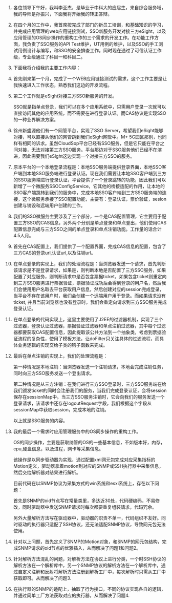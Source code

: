 1. 各位领导下午好，我叫李亚杰，是毕业于中科大的应届生，来自综合服务域，我的导师是孙振兴，下面我将开始我的转正答辩。

2. 在四个月的工作中，我首席按完成了部门的新员工培训，和基础知识的学习，并完成应用管理的web应用链接测试，SSO新服务开发对接三方eSight，以及应用管理的OS同步操作的重构工作的三个需求的开发工作。在功能工作方面，我负责了SSO服务的API Test维护，UT用例的维护，以及SSO的手工测试用例设计与编写，和SSO的安全排查工作。同时现在通过了可信认证工作级，专业级通过了科目一和科目二。

3. 下面我将介绍我的主要工作内容：

4. 首先刚来第一个月，完成了一个WEB应用链接测试的需求，这个工作主要是让我快速进入工作状态，熟悉我们这边的开发流程。

5. 第二个工作就是eSight对接三方SSO新服务的开发。

   SSO就是指单点登录，我们可以在多个应用系统中，只需用户登录一次就可以直接访问其他的应用系统，而不需要在进行登录认证。而CAS协议是实现SSO的一种业界解决方案。

6. 徐州新盛源他们有一个网管平台，实现了SSO Server，希望我们eSight能够对接，可以直接从他们的网管跳到我们eSight网管中。M+ 5G园区那别，也同样有相同的诉求。虽然CloudSop平台已经有SSO服务，但是它只能在平台之间对接，无法对接第三方SSO服务。平台那边对于SSO服务他们已经不在演进，因此需要我们eSight这边实现一个对接三方SSO的服务。

7. 原本平台的一个本地登录流程是：本地SSO服务端提供登录界面，本地SSO客户端到本地SSO服务端进行登录认证。现在我们需要让本地SSO客户端到三方的SSO服务端进行登录认证，平台提供了一个登录跳转的功能，因此我们可以新增了一个微服务SSOConfigService，它其他的桥接适配的作用，让本地的SSO客户端跳转到我们的服务中，完成本地SSO客户端到三方SSO服务端的连接，这个微服务承接了SSO配置功能，主要有：登录认证，票价验证，sesion创建与销毁和远端用户创建的工作。

8. 我们的SSO微服务主要涉及了三个部分，一个是CAS配置管理，它主要用于配置三方SSO的CAS信息，另外两个分别是单点登录和单点登出，他们使用CAS配置信息完成与三方SSO之间的单点登录和单点注销功能。工作量的话合计4.5人月。

9. 首先在CAS配置上，我们提供了一个配置界面，完成CAS信息的配置，包含了三方CAS的登录url,认证url,以及注销url。

10. 在单点登录的实现上，我们的处理流程是：当浏览器发送一个请求，首先判断该请求是不是登录请求，如果是，则判断本地是否配置了三方SSO服务，如果配置了对应服务，则判断请求中是否包含票据ticket，如果包含ticket则重定向到三方SSO服务进行票据验证，票据验证成功后会得到登录的用户名，然后我们会使用用户名取去平台获取用户信息，然后创建对应的session完成登录，当平台不存在该用户时，我们会创建一个远端用户用于登录。而如果请求没有ticket, 并且当前浏览器也没有登录时，我们会重定向请求到三方SSO服务完成登录认证。

11. 在单点登录的代码实现上，这里主要使用了J2EE的过滤器机制，实现了三个过滤器，登录认证过滤器，票据验证过滤器和单点注销过滤器，其中每个过滤器都要获取CAS配置信息，因此提取该公共方法到一个抽象类，考虑到票据验证流程的复杂性，使用了模板方法，让doFilter只关注具体的过滤流程，而具体业务逻辑的实现交给子类的钩子函数来完成。

12. 最后在单点注销的实现上，我们的处理流程是：

    第一种情况是本地注销：当浏览器发送一个注销请求，本地会完成注销任务，同时向三方SSO服务发送一个登出请求。

    第二种情况是从三方注销：在我们进行三方SSO登录时，三方SSO服务端在给我们颁发ticket的同时会注册我们的服务，当我们完成登录认证，会将session保存在sessionMap中。当三方SSO服务注销时，它会向我们的服务发送一个登录请求，该请求中还存在logoutRequest字段，我们根据这个字段从sessionMap中获取session，完成本地的注销。

    以上就是SSO服务的内容。

13. 我的最后一个需求时应用管理服务中的OS同步操作的重构工作。

    OS的同步操作，主要是获取纳管的OS的一些基本信息，不如版本好，内存，cpu,硬盘信息，以及进程，网卡等采集信息。

    该操作是以同步驱动器为实现，通过配置xml网元包完成对应采集指标的Motion定义，驱动器拿着motion到对应的SNMP或SSH执行器中采集信息，然后交给解析器对结果进行解析。

    目前代码在以SNMP协议为采集方式的win系统和esxi系统上，存在以下问题：

    首先是SNMP的oid节点写在常量类里，多达近30处，代码硬编码，不易修改，同时驱动器中发送SNMP请求时每次都要重复组装请求，代码冗余。

    另外大量解析方法写在驱动器中，驱动器的职责不单一，代码组织不友好。同时驱动的执行器只适配了SSH协议，还无法适配SNMP协议，导致网元包无法使用。

14. 针对以上问题，首先定义了SNMP的Motion对象，和SNMP的网元包结构，完成SNMP请求的oid节点的优雅插入，从而解决了问题1和问题2。

15. 针对解析方法混乱的问题，对解析方法在协议上进行分类，一个时SSH协议的解析方法在一个解析库中，另一个SNMP协议的解析方法在一个解析库中，通过自定义注解和反射将解析方法注册到解析工厂中，每次解析时只需从工厂中获取即可。从而解决了问题3.

16. 在执行器的SNMP的适配上，抽取了行为接口，不同的协议实现各自的逻辑，并通过简单工厂方法获取对应的执行器，从而解决了问题4.



